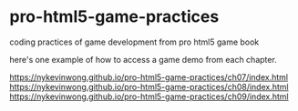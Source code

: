 # pro-html5-game-practices
coding practices of game development from pro html5 game book

here's one example of how to access a game demo from each chapter.

https://nykevinwong.github.io/pro-html5-game-practices/ch07/index.html
https://nykevinwong.github.io/pro-html5-game-practices/ch08/index.html
https://nykevinwong.github.io/pro-html5-game-practices/ch09/index.html
